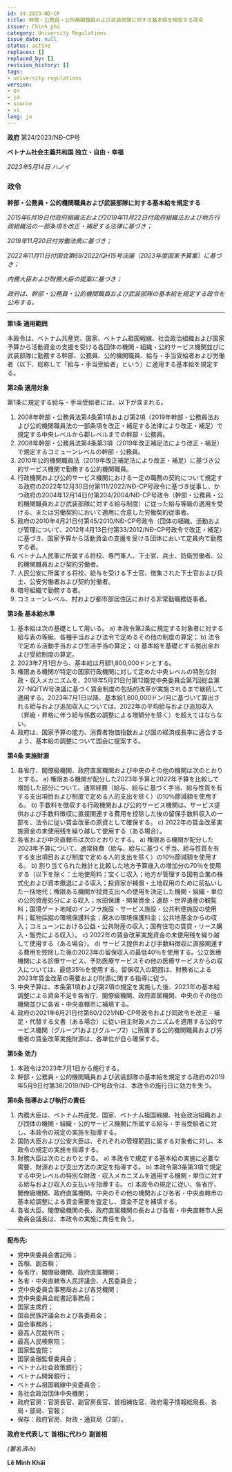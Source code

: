 ```yaml
---
id: 24-2023-ND-CP
title: 幹部・公務員・公的機関職員および武装部隊に対する基本給を規定する政令
issuer: Chính phủ
category: University Regulations
issue_date: null
status: active
replaces: []
replaced_by: []
revision_history: []
tags:
- university-regulations
version:
- en
- ja
- source
- vi
lang: ja
---
```

**政府**
第24/2023/NĐ-CP号

**ベトナム社会主義共和国**
**独立・自由・幸福**

*2023年5月14日 ハノイ*

### 政令
**幹部・公務員・公的機関職員および武装部隊に対する基本給を規定する**

*2015年6月19日付政府組織法および2019年11月22日付政府組織法および地方行政組織法の一部条項を改正・補足する法律に基づき；*

*2019年11月20日付労働法典に基づき；*

*2022年11月11日付国会第69/2022/QH15号決議（2023年度国家予算案）に基づき；*

*内務大臣および財務大臣の提案に基づき；*

*政府は、幹部・公務員・公的機関職員および武装部隊の基本給を規定する政令を公布する。*

---

**第1条 適用範囲**

本政令は、ベトナム共産党、国家、ベトナム祖国戦線、社会政治組織および国家予算から活動資金の支援を受ける各団体の機関・組織・公的サービス機関並びに武装部隊に勤務する幹部、公務員、公的機関職員、給与・手当受給者および労働者（以下、総称して「給与・手当受給者」という）に適用する基本給を規定する。

**第2条 適用対象**

第1条に規定する給与・手当受給者には、以下が含まれる。

1. 2008年幹部・公務員法第4条第1項および第2項（2019年幹部・公務員法および公的機関職員法の一部条項を改正・補足する法律により改正・補足）で規定する中央レベルから郡レベルまでの幹部・公務員。
2. 2008年幹部・公務員法第4条第3項（2019年改正補足法により改正・補足）で規定するコミューンレベルの幹部・公務員。
3. 2010年公的機関職員法（2019年改正補足法により改正・補足）に基づき公的サービス機関で勤務する公的機関職員。
4. 行政機関および公的サービス機関における一定の職務の契約について規定する政府の2022年12月30日付第111/2022/NĐ-CP号政令に基づき従事し、かつ政府の2004年12月14日付第204/2004/NĐ-CP号政令（幹部・公務員・公的機関職員および武装部隊に対する給与制度）に従った給与等級の適用を受ける、または労働契約において適用に合意した労働契約従事者。
5. 政府の2010年4月21日付第45/2010/NĐ-CP号政令（団体の組織、活動および管理について、2012年4月13日付第33/2012/NĐ-CP号政令で改正・補足）に基づき、国家予算から活動資金の支援を受ける団体において定員内で勤務する者。
6. ベトナム人民軍に所属する将校、専門軍人、下士官、兵士、防衛労働者、公的機関職員および契約労働者。
7. 人民公安に所属する将校、給与を受ける下士官、徴集された下士官および兵士、公安労働者および契約労働者。
8. 暗号組織で勤務する者。
9. コミューンレベル、村および都市部居住区における非常勤職務従事者。

**第3条 基本給水準**

1. 基本給は次の基礎として用いる。
    a) 本政令第2条に規定する対象者に対する給与表の等級、各種手当および法令で定めるその他の制度の算定；
    b) 法令で定める活動手当および生活手当の算定；
    c) 基本給を基礎とする拠出金および受給制度の算定。
2. 2023年7月1日から、基本給は月額1,800,000ドンとする。
3. 権限ある機関が特定の国家行政機関に対して定めた中央レベルの特別な財政・収入メカニズムを、2018年5月21日付第12期党中央委員会第7回総会第27-NQ/TW号決議に基づく賃金制度の包括的改革が実施されるまで継続して適用する。2023年7月1日以降、基本給1,800,000ドン/月に基づいて算出される給与および追加収入については、2022年の平均給与および追加収入（昇級・昇格に伴う給与係数の調整による増額分を除く）を超えてはならない。
4. 政府は、国家予算の能力、消費者物価指数および国の経済成長率に適合するよう、基本給の調整について国会に提案する。

**第4条 実施財源**

1. 各省庁、閣僚級機関、政府直属機関および中央のその他の機関は次のとおりとする。
    a) 権限ある機関が配分した2023年予算と2022年予算を比較して増加した部分について、通常経費（給与、給与に基づく手当、給与性質を有する支出項目および制度で定める人的支出を除く）の10％節減額を使用する。
    b) 手数料を徴収する行政機関および公的サービス機関は、サービス提供および手数料徴収に直接関連する費用を控除した後の留保手数料収入の一部を、法令に従い賃金改革の原資として確保する。
    c) 2022年の賃金改革実施資金の未使用残を繰り越して使用する（ある場合）。
2. 各省および中央直轄市は次のとおりとする。
    a) 権限ある機関が配分した2023年予算について、通常経費（給与、給与に基づく手当、給与性質を有する支出項目および制度で定める人的支出を除く）の10％節減額を使用する。
    b) 割り当てられた推計と比較した地方予算歳入の増加分の70％を使用する（以下を除く：土地使用料；宝くじ収入；地方が管理する国有企業の株式化および資本撤退による収入；投資家が補償・土地収用のために前払いした一括地代；権限ある機関が投資支出への使用を決定した機関・組織・単位の公的資産処分による収入；水田保護・開発資金；遺跡・世界遺産の観覧料；国境ゲート地域のインフラ施設・サービス施設・公共利便施設の使用料；鉱物採掘の環境保護料金；廃水の環境保護料金；公共地基金からの収入；コミューンにおける公益・公共財産の収入；国有住宅の賃貸・リース購入・販売による収入）。
    c) 2022年の賃金改革実施資金の未使用残を繰り越して使用する（ある場合）。
    d) サービス提供および手数料徴収に直接関連する費用を控除した後の2023年の留保収入の最低40％を使用する。公立医療機関による診療サービス、予防医療サービスその他の医療サービスからの収入については、最低35％を使用する。留保収入の範囲は、財務省による2023年賃金改革の需要および財源に関する指導に従う。
3. 中央予算は、本条第1項および第2項の規定を実施した後、2023年の基本給調整による資金不足を各省庁、閣僚級機関、政府直属機関、中央のその他の機関並びに各省・中央直轄市に補填する。
4. 政府の2021年6月21日付第60/2021/NĐ-CP号政令および同政令を改正・補足・代替する文書（ある場合）に従い自主財政メカニズムを適用する公的サービス機関（グループ1およびグループ2）に所属する公的機関職員および労働者の賃金改革実施財源は、各単位が自ら確保する。

**第5条 効力**

1. 本政令は2023年7月1日から施行する。
2. 幹部・公務員・公的機関職員および武装部隊の基本給を規定する政府の2019年5月9日付第38/2019/NĐ-CP号政令は、本政令の施行日に効力を失う。

**第6条 指導および執行の責任**

1. 内務大臣は、ベトナム共産党、国家、ベトナム祖国戦線、社会政治組織および団体の機関・組織・公的サービス機関に所属する給与・手当受給者に対し、本政令の規定の実施を指導する。
2. 国防大臣および公安大臣は、それぞれの管理範囲に属する対象者に対し、本政令の規定の実施を指導する。
3. 財務大臣は次のとおりとする。
    a) 本政令で規定する基本給の実施に必要な需要、財源および支出方法の決定を指導する。
    b) 本政令第3条第3項で規定する中央レベルの特別な財政・収入メカニズムを適用する機関・単位に対する給与および収入の支払いを指導する。
    c) 本政令の規定に従い、各省庁、閣僚級機関、政府直属機関、中央のその他の機関および各省・中央直轄市の基本給調整による資金需要を査定し、資金不足を補填する。
4. 各省大臣、閣僚級機関の長、政府直属機関の長および各省・中央直轄市人民委員会議長は、本政令の実施に責任を負う。

---

**配布先:**
- 党中央委員会書記局；
- 首相、副首相；
- 各省庁、閣僚級機関、政府直属機関；
- 各省・中央直轄市人民評議会、人民委員会；
- 党中央委員会事務局および各党機関；
- 党中央委員会総書記事務局；
- 国家主席府；
- 国会民族評議会および各委員会；
- 国会事務局；
- 最高人民裁判所；
- 最高人民検察院；
- 国家監査院；
- 国家金融監督委員会；
- ベトナム社会政策銀行；
- ベトナム開発銀行；
- ベトナム祖国戦線中央委員会；
- 各社会政治団体中央機関；
- 政府官房：官房長官、副官房長官、首相補佐官、政府電子情報総局長、各局・部局、官報；
- 保存：政府官房、財政・通貨局（2部）。

**政府を代表して**
**首相に代わり**
**副首相**

*(署名済み)*

**Lê Minh Khái**
